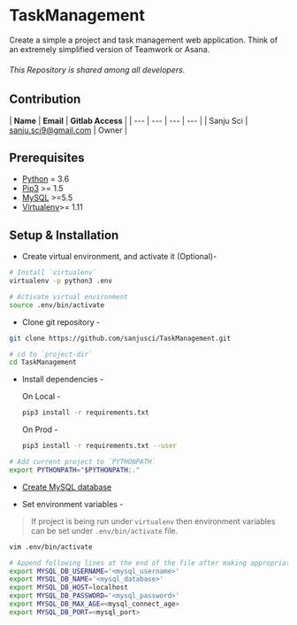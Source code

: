 # TaskManagement
Create a simple a project and task management web application. Think of an extremely simplified version of Teamwork or Asana.

###### This Repository is shared among all developers.

## Contribution

| **Name** | **Email** |  **Gitlab Access** |
| --- | --- | --- | --- |
| Sanju Sci | sanju.sci9@gmail.com  | Owner |

## Prerequisites

- [Python](https://www.python.org/downloads/) = 3.6
- [Pip3](https://pypi.python.org/pypi/pip) >= 1.5
- [MySQL](https://www.mysql.com/downloads/) >=5.5
- [Virtualenv](https://virtualenv.pypa.io/en/stable/)>= 1.11


## Setup & Installation

- Create virtual environment, and activate it (Optional)-

```bash
# Install `virtualenv`
virtualenv -p python3 .env

# Activate virtual environment
source .env/bin/activate
```

- Clone git repository -

```bash
git clone https://github.com/sanjusci/TaskManagement.git

# cd to `project-dir`
cd TaskManagement
```

- Install dependencies -

    On Local -
    
    ```bash
    pip3 install -r requirements.txt
    ```
    On Prod - 
    
    ```bash
    pip3 install -r requirements.txt --user
    ```

```bash
# Add current project to `PYTHONPATH`
export PYTHONPATH="$PYTHONPATH:."
```

- [Create MySQL database](https://dev.mysql.com/doc/refman/5.7/en/creating-database.html)

- Set environment variables -

> If project is being run under `virtualenv` then environment variables can be set under `.env/bin/activate` file.

```bash
vim .env/bin/activate

# Append following lines at the end of the file after making appropriate changes.
export MYSQL_DB_USERNAME='<mysql_username>'
export MYSQL_DB_NAME='<mysql_database>'
export MYSQL_DB_HOST=localhost
export MYSQL_DB_PASSWORD='<mysql_password>'
export MYSQL_DB_MAX_AGE=<mysql_connect_age>
export MYSQL_DB_PORT=<mysql_port>
```

